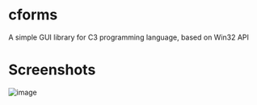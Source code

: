 # cforms
A simple GUI library for C3 programming language, based on Win32 API

# Screenshots

![image](https://user-images.githubusercontent.com/8840907/217447498-b0704148-a67b-41ca-bb6f-3f3a61756e2b.png)

